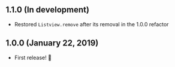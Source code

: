 ## 1.1.0 (In development)
* Restored `Listview.remove` after its removal in the 1.0.0 refactor

## 1.0.0 (January 22, 2019)
* First release! :tada:
